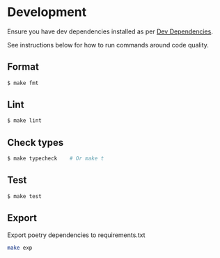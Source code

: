 # Development

Ensure you have dev dependencies installed as per [Dev Dependencies](installation.md#dev-dependencies).

See instructions below for how to run commands around code quality.


## Format

```sh
$ make fmt
```


## Lint

```sh
$ make lint
```


## Check types

```sh
$ make typecheck    # Or make t
```


## Test

```sh
$ make test
```

## Export

Export poetry dependencies to requirements.txt

```bash
make exp
```
